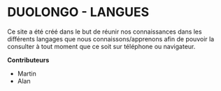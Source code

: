 # DUOLONGO - LANGUES
Ce site a été créé dans le but de réunir nos connaissances dans les différents langages que nous connaissons/apprenons afin de pouvoir la consulter à tout moment que ce soit sur téléphone ou navigateur.

**Contributeurs**
- Martin
- Alan
